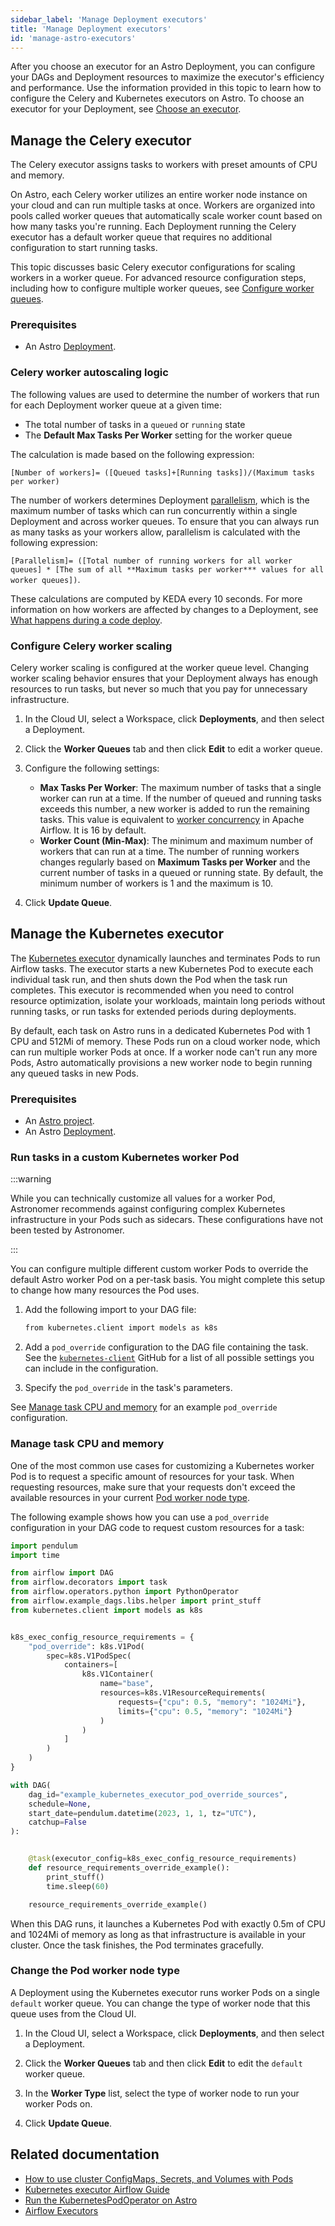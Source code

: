 ```yaml
---
sidebar_label: 'Manage Deployment executors'
title: 'Manage Deployment executors'
id: 'manage-astro-executors'
---
```


<head>
  <meta name="description" content="Learn how to select and manage Astro executors." />
  <meta name="og:description" content="Learn how to select and manage Astro executors." />
</head>

After you choose an executor for an Astro Deployment, you can configure your DAGs and Deployment resources to maximize the executor's efficiency and performance. Use the information provided in this topic to learn how to configure the Celery and Kubernetes executors on Astro. To choose an executor for your Deployment, see [Choose an executor](configure-deployment-resources.md#choose-an-executor).

## Manage the Celery executor

The Celery executor assigns tasks to workers with preset amounts of CPU and memory. 

On Astro, each Celery worker utilizes an entire worker node instance on your cloud and can run multiple tasks at once. Workers are organized into pools called worker queues that automatically scale worker count based on how many tasks you're running. Each Deployment running the Celery executor has a default worker queue that requires no additional configuration to start running tasks. 

This topic discusses basic Celery executor configurations for scaling workers in a worker queue. For advanced resource configuration steps, including how to configure multiple worker queues, see [Configure worker queues](configure-worker-queues.md).

### Prerequisites

- An Astro [Deployment](create-deployment.md).

### Celery worker autoscaling logic

The following values are used to determine the number of workers that run for each Deployment worker queue at a given time:

- The total number of tasks in a `queued` or `running` state
- The **Default Max Tasks Per Worker** setting for the worker queue

The calculation is made based on the following expression:

`[Number of workers]= ([Queued tasks]+[Running tasks])/(Maximum tasks per worker)`

The number of workers determines Deployment [parallelism](https://airflow.apache.org/docs/apache-airflow/stable/configurations-ref.html#parallelism), which is the maximum number of tasks which can run concurrently within a single Deployment and across worker queues. To ensure that you can always run as many tasks as your workers allow, parallelism is calculated with the following expression:

`[Parallelism]= ([Total number of running workers for all worker queues] * [The sum of all **Maximum tasks per worker*** values for all worker queues])`.

These calculations are computed by KEDA every 10 seconds. For more information on how workers are affected by changes to a Deployment, see [What happens during a code deploy](deploy-code.md#what-happens-during-a-code-deploy).

### Configure Celery worker scaling

Celery worker scaling is configured at the worker queue level. Changing worker scaling behavior ensures that your Deployment always has enough resources to run tasks, but never so much that you pay for unnecessary infrastructure.

1. In the Cloud UI, select a Workspace, click **Deployments**, and then select a Deployment.

2. Click the **Worker Queues** tab and then click **Edit** to edit a worker queue.

3. Configure the following settings:

    - **Max Tasks Per Worker**: The maximum number of tasks that a single worker can run at a time. If the number of queued and running tasks exceeds this number, a new worker is added to run the remaining tasks. This value is equivalent to [worker concurrency](https://airflow.apache.org/docs/apache-airflow/stable/configurations-ref.html#worker-concurrency) in Apache Airflow. It is 16 by default.
    - **Worker Count (Min-Max)**: The minimum and maximum number of workers that can run at a time. The number of running workers changes regularly based on **Maximum Tasks per Worker** and the current number of tasks in a queued or running state. By default, the minimum number of workers is 1 and the maximum is 10.
    
4. Click **Update Queue**.

## Manage the Kubernetes executor

The [Kubernetes executor](https://airflow.apache.org/docs/apache-airflow/stable/core-concepts/executor/kubernetes.html) dynamically launches and terminates Pods to run Airflow tasks. The executor starts a new Kubernetes Pod to execute each individual task run, and then shuts down the Pod when the task run completes. This executor is recommended when you need to control resource optimization, isolate your workloads, maintain long periods without running tasks, or run tasks for extended periods during deployments.

By default, each task on Astro runs in a dedicated Kubernetes Pod with 1 CPU and 512Mi of memory. These Pods run on a cloud worker node, which can run multiple worker Pods at once. If a worker node can't run any more Pods, Astro automatically provisions a new worker node to begin running any queued tasks in new Pods.

### Prerequisites

- An [Astro project](create-project.md).
- An Astro [Deployment](create-deployment.md).

### Run tasks in a custom Kubernetes worker Pod

:::warning

While you can technically customize all values for a worker Pod, Astronomer recommends against configuring complex Kubernetes infrastructure in your Pods such as sidecars. These configurations have not been tested by Astronomer.

:::

You can configure multiple different custom worker Pods to override the default Astro worker Pod on a per-task basis. You might complete this setup to change how many resources the Pod uses.

1. Add the following import to your DAG file:

    ```sh
    from kubernetes.client import models as k8s
    ```

2. Add a `pod_override` configuration to the DAG file containing the task. See the [`kubernetes-client`](https://github.com/kubernetes-client/python/blob/master/kubernetes/docs/V1Container.md) GitHub for a list of all possible settings you can include in the configuration.
3. Specify the `pod_override` in the task's parameters.

See [Manage task CPU and memory](#manage-task-cpu-and-memory) for an example `pod_override` configuration. 

### Manage task CPU and memory

One of the most common use cases for customizing a Kubernetes worker Pod is to request a specific amount of resources for your task. When requesting resources, make sure that your requests don't exceed the available resources in your current [Pod worker node type](#change-the-pod-worker-node-type).

The following example shows how you can use a `pod_override` configuration in your DAG code to request custom resources for a task:

```python
import pendulum
import time

from airflow import DAG
from airflow.decorators import task
from airflow.operators.python import PythonOperator
from airflow.example_dags.libs.helper import print_stuff
from kubernetes.client import models as k8s


k8s_exec_config_resource_requirements = {
    "pod_override": k8s.V1Pod(
        spec=k8s.V1PodSpec(
            containers=[
                k8s.V1Container(
                    name="base",
                    resources=k8s.V1ResourceRequirements(
                        requests={"cpu": 0.5, "memory": "1024Mi"},
                        limits={"cpu": 0.5, "memory": "1024Mi"}
                    )
                )
            ]
        )
    )
}

with DAG(
    dag_id="example_kubernetes_executor_pod_override_sources",
    schedule=None,
    start_date=pendulum.datetime(2023, 1, 1, tz="UTC"),
    catchup=False
):


    @task(executor_config=k8s_exec_config_resource_requirements)
    def resource_requirements_override_example():
        print_stuff()
        time.sleep(60)

    resource_requirements_override_example()
```

When this DAG runs, it launches a Kubernetes Pod with exactly 0.5m of CPU and 1024Mi of memory as long as that infrastructure is available in your cluster. Once the task finishes, the Pod terminates gracefully.

### Change the Pod worker node type

A Deployment using the Kubernetes executor runs worker Pods on a single `default` worker queue. You can change the type of worker node that this queue uses from the Cloud UI.

1. In the Cloud UI, select a Workspace, click **Deployments**, and then select a Deployment.

2. Click the **Worker Queues** tab and then click **Edit** to edit the `default` worker queue.

3. In the  **Worker Type** list, select the type of worker node to run your worker Pods on.

4. Click **Update Queue**.

## Related documentation

- [How to use cluster ConfigMaps, Secrets, and Volumes with Pods](https://airflow.apache.org/docs/apache-airflow-providers-cncf-kubernetes/stable/operators.html#how-to-use-cluster-configmaps-secrets-and-volumes-with-pod)
- [Kubernetes executor Airflow Guide](https://airflow.apache.org/docs/apache-airflow/2.1.2/executor/kubernetes.html)
- [Run the KubernetesPodOperator on Astro](kubernetespodoperator.md)
- [Airflow Executors](https://docs.astronomer.io/learn/airflow-executors-explained)
